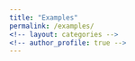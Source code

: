 ```yaml
---
title: "Examples"
permalink: /examples/
<!-- layout: categories -->
<!-- author_profile: true -->
---
```

